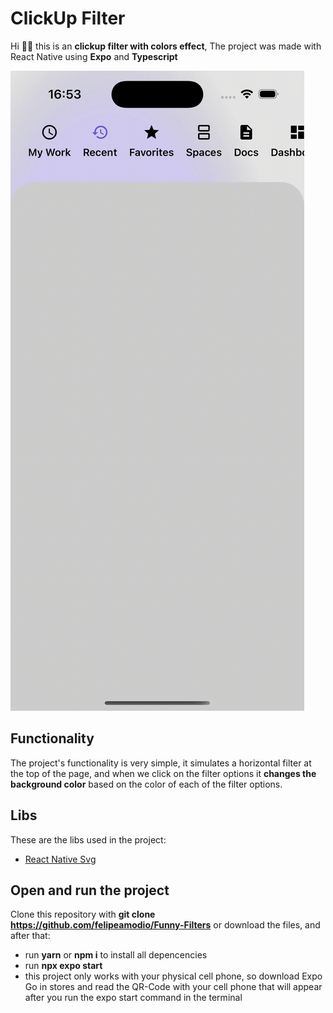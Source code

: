 
# ClickUp Filter

Hi 🖖🏽 this is an **clickup filter with colors effect**, The project was made with React Native using **Expo** and **Typescript**

![Gif ClickUp](https://github.com/felipeamodio/filter-clickup/blob/master/clickup.gif)

## Functionality
The project's functionality is very simple, it simulates a horizontal filter at the top of the page, and when we click on the filter options it **changes the background color** based on the color of each of the filter options.

## Libs

These are the libs used in the project:
- [React Native Svg](https://docs.expo.dev/versions/latest/sdk/svg/)

## Open and run the project

Clone this repository with **git clone https://github.com/felipeamodio/Funny-Filters** or download the files, and after that:
- run **yarn** or **npm i** to install all depencencies 
- run **npx expo start**
- this project only works with your physical cell phone, so download Expo Go in stores and read the QR-Code with your cell phone that will appear after you run the expo start command in the terminal